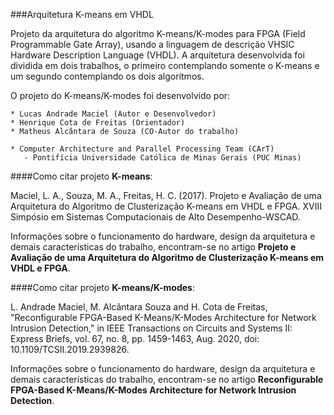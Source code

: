###Arquitetura K-means em VHDL 
 
Projeto da arquitetura do algoritmo K-means/K-modes para FPGA (Field Programmable Gate Array), usando a linguagem de descrição VHSIC Hardware Description Language (VHDL). A arquitetura desenvolvida foi dividida em dois trabalhos, o primeiro contemplando somente o K-means e um segundo contemplando os dois algoritmos.


O projeto do K-means/K-modes foi desenvolvido por:
    
	* Lucas Andrade Maciel (Autor e Desenvolvedor)
	* Henrique Cota de Freitas (Orientador) 
	* Matheus Alcântara de Souza (CO-Autor do trabalho)

    * Computer Architecture and Parallel Processing Team (CArT) 
       - Pontifícia Universidade Católica de Minas Gerais (PUC Minas)
	   

####Como citar projeto **K-means**:

Maciel, L. A., Souza, M. A., Freitas, H. C. (2017). Projeto e Avaliação de uma Arquitetura do Algoritmo de Clusterização K-means em VHDL e FPGA. XVIII Simpósio em Sistemas Computacionais de Alto Desempenho-WSCAD.


Informações sobre o funcionamento do hardware, design da arquitetura e demais características do trabalho, encontram-se no artigo **Projeto e Avaliação de uma Arquitetura do Algoritmo de Clusterização K-means em VHDL e FPGA**.



####Como citar projeto **K-means/K-modes**:

L. Andrade Maciel, M. Alcântara Souza and H. Cota de Freitas, "Reconfigurable FPGA-Based K-Means/K-Modes Architecture for Network Intrusion Detection," in IEEE Transactions on Circuits and Systems II: Express Briefs, vol. 67, no. 8, pp. 1459-1463, Aug. 2020, doi: 10.1109/TCSII.2019.2939826.


Informações sobre o funcionamento do hardware, design da arquitetura e demais 
características do trabalho, encontram-se no artigo **Reconfigurable FPGA-Based K-Means/K-Modes Architecture for Network Intrusion Detection**.